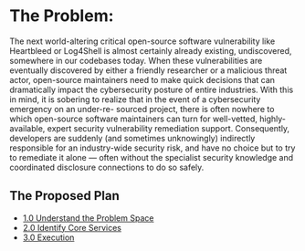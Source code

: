 # The Problem:
The next world-altering critical open-source software vulnerability like Heartbleed or
Log4Shell is almost certainly already existing, undiscovered, somewhere in our codebases
today. When these vulnerabilities are eventually discovered by either a friendly researcher
or a malicious threat actor, open-source maintainers need to make quick decisions that
can dramatically impact the cybersecurity posture of entire industries. With this in mind,
it is sobering to realize that in the event of a cybersecurity emergency on an under-re-
sourced project, there is often nowhere to which open-source software maintainers can
turn for well-vetted, highly-available, expert security vulnerability remediation support.
Consequently, developers are suddenly (and sometimes unknowingly) indirectly responsible
for an industry-wide security risk, and have no choice but to try to remediate it alone —
often without the specialist security knowledge and coordinated disclosure connections to
do so safely.


## The Proposed Plan
- [1.0 Understand the Problem Space](https://github.com/ossf/SIRT/blob/main/plan/1.0%20Understand%20the%20problem%20space.md)
- [2.0 Identify Core Services](https://github.com/ossf/SIRT/blob/main/plan/2.0%20Identify%20Core%20Services%20and%20Processes.md)
- [3.0 Execution](https://github.com/ossf/SIRT/blob/main/plan/3.0%20Execution.md)
